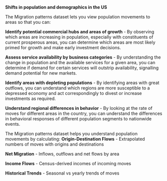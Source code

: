**Shifts in population and demographics in the US**

The Migration patterns dataset lets you view population movements to areas so that you can:

**Identify potential commercial hubs and areas of growth** - By observing which areas are increasing in population, especially with constituents of current prosperous areas, you can determine which areas are most likely primed for growth and make early investment decisions.

**Assess service availability by business categories** - By understanding the change in population and the available services for a given area, you can determine if demand for certain services will outstrip availability, signalling demand potential for new markets.

**Identify areas with depleting populations** - By identifying areas with great outflows, you can understand which regions are more susceptible to a depressed economy and act correspondingly to divest or increase investments as required.

**Understand regional differences in behavior** - By looking at the rate of moves for different areas in the country, you can understand the differences in behavioral responses of different population segments to nationwide events.

The Migration patterns dataset helps you understand population movements by calculating:
**Origin-Destination Flows** - Extrapolated numbers of moves with origins and destinations

**Net Migration** - Inflows, outflows and net flows by area

**Income Flows** - Census-derived incomes of incoming moves

**Historical Trends** - Seasonal vs yearly trends of moves
